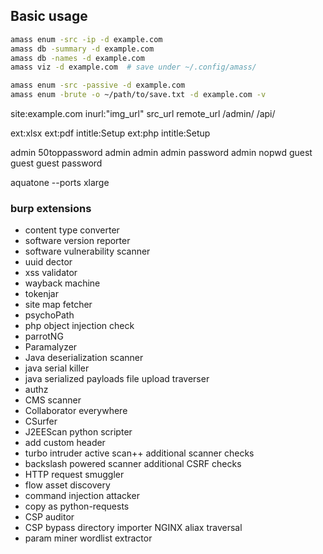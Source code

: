 ## Basic usage

```sh
amass enum -src -ip -d example.com
amass db -summary -d example.com
amass db -names -d example.com
amass viz -d example.com  # save under ~/.config/amass/
```

```sh
amass enum -src -passive -d example.com
amass enum -brute -o ~/path/to/save.txt -d example.com -v
```

site:example.com inurl:"img_url"
src_url
remote_url
/admin/
/api/

ext:xlsx
ext:pdf intitle:Setup
ext:php intitle:Setup

admin 50toppassword
admin admin
admin password
admin nopwd
guest guest
guest password
   
aquatone --ports xlarge

### burp extensions

- content type converter
- software version reporter
- software vulnerability scanner
- uuid dector
- xss validator
- wayback machine
- tokenjar
- site map fetcher
- psychoPath
- php object injection check
- parrotNG
- Paramalyzer
- Java deserialization scanner
- java serial killer
- java serialized payloads
file upload traverser
- authz
- CMS scanner
- Collaborator everywhere
- CSurfer
- J2EEScan
python scripter
- add custom header
- turbo intruder
active scan++
additional scanner checks
- backslash powered scanner
additional CSRF checks
- HTTP request smuggler
- flow
asset discovery
- command injection attacker
- copy as python-requests
- CSP auditor
- CSP bypass
 directory importer
 NGINX aliax traversal
- param miner
wordlist extractor

